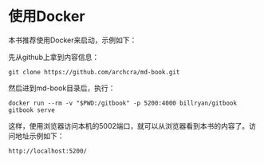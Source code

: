 # 使用Docker

本书推荐使用Docker来启动，示例如下：

先从github上拿到内容信息：
```
git clone https://github.com/archcra/md-book.git
```
然后进到md-book目录后，执行：
```
docker run --rm -v "$PWD:/gitbook" -p 5200:4000 billryan/gitbook gitbook serve
```

这样，使用浏览器访问本机的5002端口，就可以从浏览器看到本书的内容了。访问地址示例如下：
```
http://localhost:5200/
```


